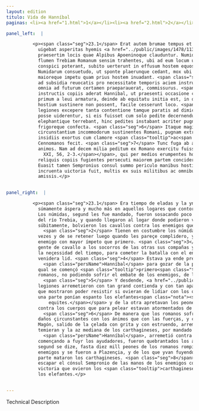 ```yaml
---
layout: edition
titulo: Vida de Hanníbal
paginas: <li><a href="1.html">1</a></li><li><a href="2.html">2</a></li><li><a href="3.html">3</a></li><li><a href="4.html">4</a></li><li><a href="5.html">5</a></li><li><a href="6.html">6</a></li><li><a href="7.html">7</a></li><li><a href="8.html">8</a></li><li><a href="9.html">9</a></li><li><a href="10.html">10</a></li><li><a href="11.html">11</a></li><li><a href="12.html">12</a></li><li><a href="13.html">13</a></li><li><a href="14.html">14</a></li><li><a href="15.html">15</a></li><li><a href="16.html">16</a></li><li><a href="17.html">17</a></li><li><a href="18.html">18</a></li><li><a href="19.html">19</a></li><li><a href="20.html">20</a></li><li><a href="21.html">21</a></li><li><a href="22.html">22</a></li><li><a href="23.html">23</a></li><li><a href="24.html">24</a></li><li><a href="25.html">25</a></li><li><a href="26.html">26</a></li><li><a href="27.html">27</a></li><li><a href="28.html">28</a></li><li><a href="29.html">29</a></li><li><a href="30.html">30</a></li><li><a href="31.html">31</a></li><li><a href="32.html">32</a></li><li><a href="33.html">33</a></li><li><a href="34.html">34</a></li><li><a href="35.html">35</a></li><li><a href="36.html">36</a></li><li><a href="37.html">37</a></li><li><a href="38.html">38</a></li><li><a href="39.html">39</a></li><li><a href="40.html">40</a></li><li><a href="41.html">41</a></li><li><a href="42.html">42</a></li><li><a href="43.html">43</a></li><li><a href="44.html">44</a></li><li><a href="45.html">45</a></li><li><a href="46.html">46</a></li><li><a href="47.html">47</a></li><li><a href="48.html">48</a></li><li><a href="49.html">49</a></li><li><a href="50.html">50</a></li><li><a href="51.html">51</a></li><li><a href="52.html">52</a></li><li><a href="53.html">53</a></li><li><a href="54.html">54</a></li><li><a href="55.html">55</a></li><li><a href="56.html">56</a></li><li><a href="57.html">57</a></li><li><a href="58.html">58</a></li><li><a href="59.html">59</a></li><li><a href="60.html">60</a></li><li><a href="61.html">61</a></li><li><a href="62.html">62</a></li><li><a href="63.html">63</a></li><li><a href="64.html">64</a></li><li><a href="65.html">65</a></li><li><a href="66.html">66</a></li><li><a href="67.html">67</a></li><li><a href="68.html">68</a></li><li><a href="69.html">69</a></li><li><a href="70.html">70</a></li><li><a href="71.html">71</a></li><li><a href="72.html">72</a></li><li><a href="73.html">73</a></li><li><a href="74.html">74</a></li><li><a href="75.html">75</a></li><li><a href="76.html">76</a></li><li><a href="77.html">77</a></li><li><a href="78.html">78</a></li><li><a href="79.html">79</a></li><li><a href="80.html">80</a></li><li><a href="81.html">81</a></li><li><a href="82.html">82</a></li><li><a href="83.html">83</a></li><li><a href="84.html">84</a></li><li><a href="85.html">85</a></li><li><a href="86.html">86</a></li><li><a href="87.html">87</a></li><li><a href="88.html">88</a></li><li><a href="89.html">89</a></li><li><a href="90.html">90</a></li><li><a href="91.html">91</a></li><li><a href="92.html">92</a></li><li><a href="93.html">93</a></li><li><a href="94.html">94</a></li><li><a href="95.html">95</a></li><li><a href="96.html">96</a></li>

panel_left:  |

          <p><span class="seg">23.1</span> Erat autem brumae tempus et summa
            uigebat asperitas hyemis <a href="../public/images/1478/113r.jpg" target="new"><img class="facs" src="{site.url}/Vitae/public/images/facs_icon.jpg"/></a>[113r] in iis
            praesertim locis quae Alpibus Apoeninoque clauduntur. Numidae, ut praeceptum erat citra
            flumen Trebiam Romanum sensim trahentes, ubi ad eum locum uenerunt, unde suorum signa
            conspici poterant, subito uerterunt in effusum hostem equos. <span class="seg">2</span> Est enim
            Numidarum consuetudo, ut sponte plaerunque cedant, mox ubi uisum fuerit, sistant, rursus
            maioreque impetu quam prius hostem inuadant. <span class="seg">3</span> Sempronius extemplo equitibus
            ad subsidia reuocatis pro necessitate temporis aciem instruit, pugnam cum hoste, qui
            omnia ad futurum certamen praeparauerat, commissurus. <span class="seg">4</span> Iam enim cum
            instructis copiis aderat Hannibal, ut praesenti occasione certandi uteretur. Pugna
            primum a leui armatura, deinde ab equitatu initia est, in qua Romani equites cum impetum
            hostium sustinere non possent, facile cesserunt loco. <span class="seg">5</span> Praelium deinde
            legiones excepere tanta contentione tamque paratis ad dimicandum animis, ut resistere
            posse uiderentur, si eis fuisset cum solo pedite decernendum. Sed hinc equites
            elephantique terrebant, hinc pedites instabant acriter pugnantes aduersus corpora fame
            frigoreque confecta. <span class="seg">6</span> Itaque magis animis quam uiribus hanc molem
            circunstantium incommodorum sustinentes Romani, pugnam extraxere, quousque Mago ex
            insidiis exortus cum clamore <span class="tooltip">ac<span class="tooltiptext">et <span class="siglas">F W</span> </span></span> tumultu incautos inuasit, et media Poenorum acies iussu Hannibalis impetum in
            Cennomanos fecit. <span class="seg">7</span> Tunc fuga ab auxiliaribus caepta Romanorum fraegit
            animos. Nam ad decem milia peditum ex Romano exercitu fuisse dicuntur<span class="nota"><sup>22</sup><span class="texto_nota">Livio
              XXI, 56, 2-3.</span></span>, qui per medios erumpentes hostes se Placentiam contulere. Ex
            reliquis copiis fugientes persecuti maiorem partem conciderunt poeni. <span class="seg">8</span>
            Euasit tamen Sempronius consul summo periculo manibus hostium euitatis. Nec Poenis
            incruenta uictoria fuit, multis ex suis militibus ac omnibus prope elephantis
            amissis.</p>
        

panel_right:  |

          <p><span class="seg">23.1</span> Era tiempo de eladas y la ynvernada era
            súmamente áspera y mucho más en aquellos logares que contornan los Alpes y el Apenino.
            Los númidas, segund les fue mandado, fueron sosacando poco a poco los romanos aquende
            del río Trebia, y quando llegaron al logar donde podieron veer las señas de los suyos
            súbitamente, bolvieron los cavallos contra los enemigos que venían esparzidos.
              <span class="seg">2</span> Tienen en costumbre los númidas de se retraher de su voluntad muchas
            vezes y de se retener luego quando les pareçe complidero, y arremeten de nuevo al
            enemigo con mayor ímpeto que primero. <span class="seg">3</span> Sempronio prestamente fizo tornar su
            gente de cavallo a los socorros de las otras sus compañas y puso en orden la az, segund
            la neçessidad del tiempo, para cometer la batalla con el enemigo ya antes aparejado a la
            venidera lid. <span class="seg">4</span> Estava ya ende presente con sus compañas ordenadas
              <span class="persName">Hanníbal</span> para gozar de la presente occasión de la contienda, la
            qual se començó <span class="tooltip">primero<span class="tooltiptext">prmero  </span></span> entre los de ligera armadura y después entre los de cavallo, pero los cavalleros
            romanos, no podiendo sofrir el embate de los enemigos, de ligero se retraxeron.
              <span class="seg">5</span> Y desdende, <a href="../public/images/1491/169v.png" target="new"><img class="facs" src="{site.url}/Vitae/public/images/facs_icon.jpg"/></a>[169v,b] las
            legiones arremetieron con tan grand contienda y con tan aparejados ánimos para pelear,
            que mostraron poder resistir si ovieran de lidiar con los otros peones sólos. Mas de la
            una parte ponían espanto los elefantes<span class="nota"><sup>9</sup><span class="texto_nota">P. omite el sujeto lat.
                equites.</span></span> y de la otra apretavan los peones agramente
            contra los cuerpos que para pelear estavan atormentados de fambre y de frío.
              <span class="seg">6</span> De manera que los romanos sofrieron más aquesta difficultad y peso de los
            daños çircunstantes con los ánimos que con las fuerças, y continuaron la pelea fasta que
            Magón, salido de la çelada con grita y con estruendo, arremetió contra los que d’esto no
            temieran y la az mediana de los carthagineses, por mandado de
              <span class="persName">Hanníbal</span>, arremetió contra los çenomanos. <span class="seg">7</span> Entonçes,
            començando a fuyr los ayudadores, fueron quebrantados los ánimos de los romanos ca,
            segund se dize, fasta diez mill peones de los romanos rompieron por medio de los
            enemigos y se fueron a Plazençia, y de los que yvan fuyendo de las otras compañas, grand
            parte mataron los carthagineses. <span class="seg">8</span> Con todo, pudo
            escapar el cónsul Sempronio de las manos de los enemigos con soberano peligro, y la
            victoria que ovieron los <span class="tooltip">carthagineses<span class="tooltiptext">Carthagines  </span></span> no fue sin sangre, porque perdieron muchos de los suyos y quasi todos
            los elefantes.</p>
        

---
```


Technical Description 